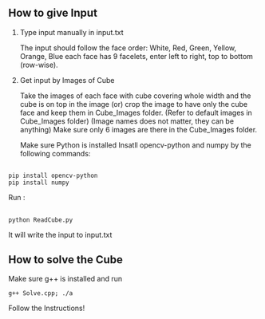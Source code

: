 ## How to give Input

1.  Type input manually in input.txt 

    The input should follow the face order:
    White, Red, Green, Yellow, Orange, Blue
    each face has 9 facelets, enter left to right, top to bottom (row-wise).

2.  Get input by Images of Cube

    Take the images of each face with cube covering whole width and the cube is on top in the image (or) crop the image to have only the cube face and keep them in Cube_Images folder.
    (Refer to default images in Cube_Images folder)
    (Image names does not matter, they can be anything)
    Make sure only 6 images are there in the Cube_Images folder.

    Make sure Python is installed
    Insatll opencv-python and numpy by the following commands:
##
    pip install opencv-python
    pip install numpy
   Run :
##
    python ReadCube.py
    
   It will write the input to input.txt


## How to solve the Cube

   Make sure g++ is installed and run

    g++ Solve.cpp; ./a

   Follow the Instructions!





